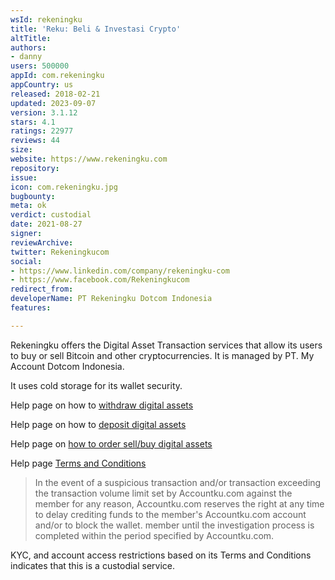 ```yaml
---
wsId: rekeningku
title: 'Reku: Beli & Investasi Crypto'
altTitle: 
authors:
- danny
users: 500000
appId: com.rekeningku
appCountry: us
released: 2018-02-21
updated: 2023-09-07
version: 3.1.12
stars: 4.1
ratings: 22977
reviews: 44
size: 
website: https://www.rekeningku.com
repository: 
issue: 
icon: com.rekeningku.jpg
bugbounty: 
meta: ok
verdict: custodial
date: 2021-08-27
signer: 
reviewArchive: 
twitter: Rekeningkucom
social:
- https://www.linkedin.com/company/rekeningku-com
- https://www.facebook.com/Rekeningkucom
redirect_from: 
developerName: PT Rekeningku Dotcom Indonesia
features: 

---
```


Rekeningku offers the Digital Asset Transaction services that allow its users to buy or sell Bitcoin and other cryptocurrencies. It  is managed by PT. My Account Dotcom Indonesia.

It uses cold storage for its wallet security.

Help page on how to [withdraw digital assets](https://help.rekeningku.com/cara-melakukan-withdraw-aset-digital-coin-dan-token/)

Help page on how to [deposit digital assets](https://help.rekeningku.com/cara-deposit-aset-digital-anda/)

Help page on [how to order sell/buy digital assets](https://help.rekeningku.com/cara-melakukan-order-jual-beli-aset-digital/)

Help page [Terms and Conditions](https://help.rekeningku.com/syarat-dan-ketentuan-rekeningku-com/)

> In the event of a suspicious transaction and/or transaction exceeding the transaction volume limit set by Accountku.com against the member for any reason, Accountku.com reserves the right at any time to delay crediting funds to the member's Accountku.com account and/or to block the wallet. member until the investigation process is completed within the period specified by Accountku.com.

KYC, and account access restrictions based on its Terms and Conditions indicates that this is a custodial service.


